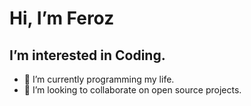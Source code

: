    # Hi, I’m Feroz
   ## I’m interested in Coding.
- 🌱 I’m currently programming my life.
- 💞️ I’m looking to collaborate on open source projects.

<!---
fsmutimeer/fsmutimeer is a ✨ special ✨ repository because its `README.md` (this file) appears on your GitHub profile.
You can click the Preview link to take a look at your changes.
--->
